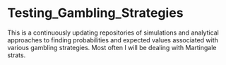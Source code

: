 # Testing_Gambling_Strategies
This is a continuously updating repositories of simulations and analytical approaches to finding probabilities and expected values associated with various gambling strategies. Most often I will be dealing with Martingale strats.
